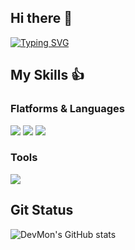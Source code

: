 ## Hi there 👋
<a href="https://git.io/typing-svg"><img src="https://readme-typing-svg.demolab.com?font=Fira+Code&pause=1000&color=D260F7&width=435&lines=I'm+Python+Backend+Developer" alt="Typing SVG" /></a>


## My Skills 👍


### Flatforms & Languages
<img src="https://img.shields.io/badge/Python-3776AB?style=flat-square&logo=Python&logoColor=white"/> <img src="https://img.shields.io/badge/JavaScript-F7DF1E?style=flat-square&logo=JavaScript&logoColor=black"/> <img src="https://img.shields.io/badge/.NET-512BD4?style=flat-square&logo=.NET&logoColor=white"/>

### Tools
<img src="https://img.shields.io/badge/Git-F05032?style=flat-square&logo=Git&logoColor=white"/>


## Git Status
![DevMon's GitHub stats](https://github-readme-stats.vercel.app/api?username=devmon724&show_icons=true&theme=radical)




<!--
**youngh0724/youngh0724** is a ✨ _special_ ✨ repository because its `README.md` (this file) appears on your GitHub profile.
Here are some ideas to get you started:

- 🔭 I’m currently working on ...
- 🌱 I’m currently learning ...
- 👯 I’m looking to collaborate on ...
- 🤔 I’m looking for help with ...
- 💬 Ask me about ...
- 📫 How to reach me: ...
- 😄 Pronouns: ...
- ⚡ Fun fact: ...
-->
